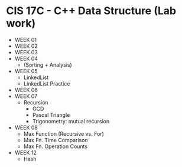 # CIS 17C - C++ Data Structure (Lab work)
  - WEEK 01
  - WEEK 02
  - WEEK 03
  - WEEK 04
    -	(Sorting + Analysis)
  - WEEK 05
    -  LinkedList	
    - LinkedList Practice
  - WEEK 06
  - WEEK 07
    - Recursion
      - GCD
      - Pascal Triangle
      - Trigonometry: mutual recursion
  - WEEK 08
    - Max Function (Recursive vs. For)
    - Max Fn. Time Comparison
    - Max Fn. Operation Counts
  - WEEK 12
    - Hash
